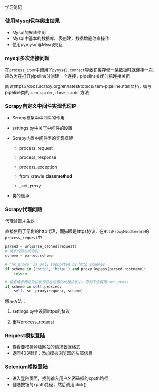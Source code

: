 学习笔记
### 使用Mysql保存爬虫结果
- Mysql的安装使用
- Mysql中基本的数据库、表创建，数据增删改查操作
- 使用pymysql与Mysql交互

### mysql多次连接问题

在`process_item`中调用了`pymysql.connect`导致在每存储一条数据时就连接一次，应改为在打开pipeline时创建一个连接，pipeline关闭时把连接关闭

阅读https://docs.scrapy.org/en/latest/topics/item-pipeline.html文档，编写pipeline类的`open_spider`,`close_spider`方法

### Scrapy自定义中间件实现代理IP
- Scrapy框架中中间件的作用
- settings.py中关于中间件的设置
- Scrapy内置中间件类的实现框架
    - process_request
    
    - process_response
    
    - process_exception
    
    - from_crawle  **classmethod**
    
    - _set_proxy
    
- 类的继承

### Scrapy代理问题

代理设置未生效：

直接使用了示例的http代理，而猫眼是https协议，在`HttpProxyMiddleware`的`process_request`中
```python
parsed = urlparse_cached(request)
# 请求的网站的协议
scheme = parsed.scheme

# 'no_proxy' is only supported by http schemes
if scheme in ('http', 'https') and proxy_bypass(parsed.hostname):
    return

# 检查请求网站的协议是否在设置的代理协议中，否则不会调用_set_proxy
if scheme in self.proxies:
    self._set_proxy(request, scheme)
```
解决方法：

1. settings.py中设置https的协议

2. 重写process_request

### Request模拟登陆

- 查看要模拟登陆网站的请求数据格式
- 返回403错误：添加模拟浏览器的头部信息
### Selenium模拟登陆

- 进入登陆页面，找到输入用户名密码框的xpath路径
- 登陆按钮的xpath路径，然后调用click()

